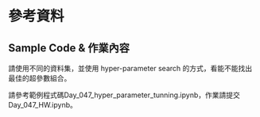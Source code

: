 # 參考資料
## Sample Code & 作業內容

請使用不同的資料集，並使用 hyper-parameter search 的方式，看能不能找出最佳的超參數組合。

請參考範例程式碼Day_047_hyper_parameter_tunning.ipynb，作業請提交Day_047_HW.ipynb。
